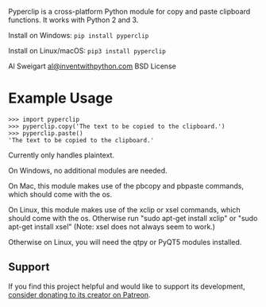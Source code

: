 Pyperclip is a cross-platform Python module for copy and paste clipboard functions. It works with Python 2 and 3.

Install on Windows: `pip install pyperclip`

Install on Linux/macOS: `pip3 install pyperclip`

Al Sweigart al@inventwithpython.com
BSD License

Example Usage
=============

    >>> import pyperclip
    >>> pyperclip.copy('The text to be copied to the clipboard.')
    >>> pyperclip.paste()
    'The text to be copied to the clipboard.'


Currently only handles plaintext.

On Windows, no additional modules are needed.

On Mac, this module makes use of the pbcopy and pbpaste commands, which should come with the os.

On Linux, this module makes use of the xclip or xsel commands, which should come with the os. Otherwise run "sudo apt-get install xclip" or "sudo apt-get install xsel" (Note: xsel does not always seem to work.)

Otherwise on Linux, you will need the qtpy or PyQT5 modules installed.

Support
-------

If you find this project helpful and would like to support its development, [consider donating to its creator on Patreon](https://www.patreon.com/AlSweigart).
